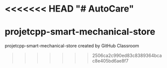 <<<<<<< HEAD
"# AutoCare" 
=======
# projetcpp-smart-mechanical-store
projetcpp-smart-mechanical-store created by GitHub Classroom
>>>>>>> 2506ca2c990ed83c8389364bcac8e405bd6ae8f7
